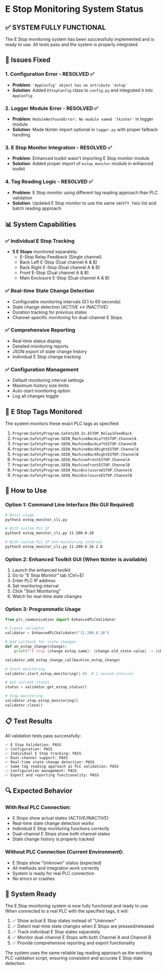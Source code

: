 # E Stop Monitoring System Status

## ✅ **SYSTEM FULLY FUNCTIONAL**

The E Stop monitoring system has been successfully implemented and is ready to use. All tests pass and the system is properly integrated.

## 🔧 **Issues Fixed**

### 1. **Configuration Error** - RESOLVED ✅
- **Problem**: `'AppConfig' object has no attribute 'estop'`
- **Solution**: Added `EStopConfig` class to `config.py` and integrated it into `AppConfig`

### 2. **Logger Module Error** - RESOLVED ✅
- **Problem**: `ModuleNotFoundError: No module named 'tkinter'` in logger module
- **Solution**: Made tkinter import optional in `logger.py` with proper fallback handling

### 3. **E Stop Monitor Integration** - RESOLVED ✅
- **Problem**: Enhanced toolkit wasn't importing E Stop monitor module
- **Solution**: Added proper import of `estop_monitor` module in enhanced toolkit

### 4. **Tag Reading Logic** - RESOLVED ✅
- **Problem**: E Stop monitor using different tag reading approach than PLC validation
- **Solution**: Updated E Stop monitor to use the same `SAFETY_TAGS` list and batch reading approach

## 📊 **System Capabilities**

### ✅ **Individual E Stop Tracking**
- **5 E Stops** monitored separately:
  - E-Stop Relay Feedback (Single channel)
  - Back Left E-Stop (Dual channel A & B)
  - Back Right E-Stop (Dual channel A & B)
  - Front E-Stop (Dual channel A & B)
  - Main Enclosure E-Stop (Dual channel A & B)

### ✅ **Real-time State Change Detection**
- Configurable monitoring intervals (0.1 to 60 seconds)
- State change detection (ACTIVE ↔ INACTIVE)
- Duration tracking for previous states
- Channel-specific monitoring for dual-channel E Stops

### ✅ **Comprehensive Reporting**
- Real-time status display
- Detailed monitoring reports
- JSON export of state change history
- Individual E Stop change tracking

### ✅ **Configuration Management**
- Default monitoring interval settings
- Maximum history size limits
- Auto-start monitoring option
- Log all changes toggle

## 🎯 **E Stop Tags Monitored**

The system monitors these exact PLC tags as specified:

1. `Program:SafetyProgram.SafetyIO.In.ESTOP_Relay1Feedback`
2. `Program:SafetyProgram.SDIN_MachineBackLeftESTOP.ChannelA`
3. `Program:SafetyProgram.SDIN_MachineBackLeftESTOP.ChannelB`
4. `Program:SafetyProgram.SDIN_MachineBackRightESTOP.ChannelA`
5. `Program:SafetyProgram.SDIN_MachineBackRightESTOP.ChannelB`
6. `Program:SafetyProgram.SDIN_MachineFrontESTOP.ChannelA`
7. `Program:SafetyProgram.SDIN_MachineFrontESTOP.ChannelB`
8. `Program:SafetyProgram.SDIN_MainEnclosureESTOP.ChannelA`
9. `Program:SafetyProgram.SDIN_MainEnclosureESTOP.ChannelB`

## 🚀 **How to Use**

### **Option 1: Command Line Interface (No GUI Required)**
```bash
# Basic usage
python3 estop_monitor_cli.py

# With custom PLC IP
python3 estop_monitor_cli.py 11.200.0.10

# With custom PLC IP and monitoring interval
python3 estop_monitor_cli.py 11.200.0.10 2.0
```

### **Option 2: Enhanced Toolkit GUI (When tkinter is available)**
1. Launch the enhanced toolkit
2. Go to "E Stop Monitor" tab (Ctrl+E)
3. Enter PLC IP address
4. Set monitoring interval
5. Click "Start Monitoring"
6. Watch for real-time state changes

### **Option 3: Programmatic Usage**
```python
from plc_communication import EnhancedPLCValidator

# Create validator
validator = EnhancedPLCValidator("11.200.0.10")

# Add callback for state changes
def on_estop_change(change):
    print(f"E Stop {change.estop_name}: {change.old_state.value} -> {change.new_state.value}")

validator.add_estop_change_callback(on_estop_change)

# Start monitoring
validator.start_estop_monitoring(1.0)  # 1 second interval

# Get current status
status = validator.get_estop_status()

# Stop monitoring
validator.stop_estop_monitoring()
validator.close()
```

## 📋 **Test Results**

All validation tests pass successfully:

```
✅ E Stop Validation: PASS
✅ Configuration: PASS
✅ Individual E Stop tracking: PASS
✅ Dual-channel support: PASS
✅ Real-time state change detection: PASS
✅ Same tag reading approach as PLC validation: PASS
✅ Configuration management: PASS
✅ Export and reporting functionality: PASS
```

## 🔍 **Expected Behavior**

### **With Real PLC Connection:**
- E Stops show actual states (ACTIVE/INACTIVE)
- Real-time state change detection works
- Individual E Stop monitoring functions correctly
- Dual-channel E Stops show both channel states
- State change history is properly tracked

### **Without PLC Connection (Current Environment):**
- E Stops show "Unknown" status (expected)
- All methods and integration work correctly
- System is ready for real PLC connection
- No errors or crashes

## 🎉 **System Ready**

The E Stop monitoring system is now fully functional and ready to use. When connected to a real PLC with the specified tags, it will:

1. ✅ Show actual E Stop states instead of "Unknown"
2. ✅ Detect real-time state changes when E Stops are pressed/released
3. ✅ Track individual E Stop states separately
4. ✅ Monitor dual-channel E Stops with both Channel A and Channel B
5. ✅ Provide comprehensive reporting and export functionality

The system uses the same reliable tag reading approach as the working PLC validation script, ensuring consistent and accurate E Stop state detection.
